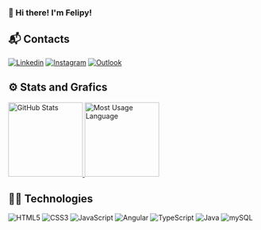 ### 🫡 Hi there! I'm Felipy! 

## 📬 Contacts

<div>
   <a href="https://www.linkedin.com/in/felipy-roma-581007228/" target="_blank"><img alt ="Linkedin" src="https://img.shields.io/badge/LinkedIn-0077B5?style=for-the-badge&logo=linkedin&logoColor=white"></a>
   <a href="https://www.instagram.com/felipyroma_/" target="_blank"><img alt ="Instagram" src="https://img.shields.io/badge/Instagram-E4405F?style=for-the-badge&logo=instagram&logoColor=white"></a>
   <a href="mailto:felipy.roma@hotmail.com" target="_blank"><img alt ="Outlook" src="https://img.shields.io/badge/Microsoft_Outlook-0078D4?style=for-the-badge&logo=microsoft-outlook&logoColor=white"></a>
</div>

## ⚙️ Stats and Grafics
<div>
    <a href="https://github.com/felipyroma">
       <img height="150em" alt="GitHub Stats" src="https://github-readme-stats.vercel.app/api?username=felipyroma&show_icons=true&theme=radical">
       <img height="150em" alt="Most Usage Language" src="https://github-readme-stats.vercel.app/api/top-langs/?username=felipyroma&theme=radical&layout=compact&langs_count=8">
    </a>
</div>

## 👨‍💻 Technologies 
<div>
  <img alt="HTML5" src="https://img.shields.io/badge/HTML5-E34F26?style=for-the-badge&logo=html5&logoColor=white">
  <img alt="CSS3" src="https://img.shields.io/badge/CSS3-1572B6?style=for-the-badge&logo=css3&logoColor=white">
  <img alt="JavaScript" src="https://img.shields.io/badge/JavaScript-F7DF1E?style=for-the-badge&logo=javascript&logoColor=black">
  <img alt="Angular" src="https://img.shields.io/badge/Angular-DD0031?style=for-the-badge&logo=angular&logoColor=white">
  <img alt="TypeScript" src="https://img.shields.io/badge/TypeScript-007ACC?style=for-the-badge&logo=typescript&logoColor=white">
  <img alt="Java" src="https://img.shields.io/badge/Java-ED8B00?style=for-the-badge&logo=openjdk&logoColor=white">
  <img alt="mySQL" src="https://img.shields.io/badge/MySQL-005C84?style=for-the-badge&logo=mysql&logoColor=white">
</div>




<!--
**felipyroma/felipyroma** is a ✨ _special_ ✨ repository because its `README.md` (this file) appears on your GitHub profile.

Here are some ideas to get you started:

- 🔭 I’m currently working on ...
- 🌱 I’m currently learning ...
- 👯 I’m looking to collaborate on ...
- 🤔 I’m looking for help with ...
- 💬 Ask me about ...
- 📫 How to reach me: ...
- 😄 Pronouns: ...
- ⚡ Fun fact: ...
-->
